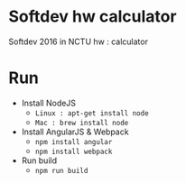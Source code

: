 # Softdev hw calculator

Softdev 2016 in NCTU hw : calculator

# Run

- Install NodeJS
	- ``Linux : apt-get install node``
	- ``Mac : brew install node``
- Install AngularJS & Webpack
	- ``npm install angular``
	- ``npm install webpack``
- Run build
	- ``npm run build``
